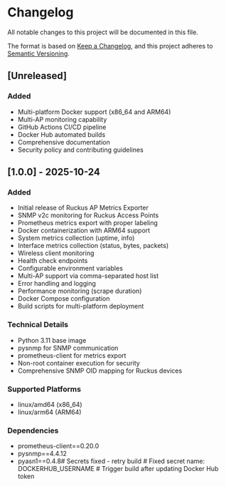 # Changelog

All notable changes to this project will be documented in this file.

The format is based on [Keep a Changelog](https://keepachangelog.com/en/1.0.0/),
and this project adheres to [Semantic Versioning](https://semver.org/spec/v2.0.0.html).

## [Unreleased]

### Added
- Multi-platform Docker support (x86_64 and ARM64)
- Multi-AP monitoring capability
- GitHub Actions CI/CD pipeline
- Docker Hub automated builds
- Comprehensive documentation
- Security policy and contributing guidelines

## [1.0.0] - 2025-10-24

### Added
- Initial release of Ruckus AP Metrics Exporter
- SNMP v2c monitoring for Ruckus Access Points
- Prometheus metrics export with proper labeling
- Docker containerization with ARM64 support
- System metrics collection (uptime, info)
- Interface metrics collection (status, bytes, packets)
- Wireless client monitoring
- Health check endpoints
- Configurable environment variables
- Multi-AP support via comma-separated host list
- Error handling and logging
- Performance monitoring (scrape duration)
- Docker Compose configuration
- Build scripts for multi-platform deployment

### Technical Details
- Python 3.11 base image
- pysnmp for SNMP communication
- prometheus-client for metrics export
- Non-root container execution for security
- Comprehensive SNMP OID mapping for Ruckus devices

### Supported Platforms
- linux/amd64 (x86_64)
- linux/arm64 (ARM64)

### Dependencies
- prometheus-client==0.20.0
- pysnmp==4.4.12
- pyasn1==0.4.8#   S e c r e t s   f i x e d   -   r e t r y   b u i l d  
 #   F i x e d   s e c r e t   n a m e :   D O C K E R H U B _ U S E R N A M E  
 #   T r i g g e r   b u i l d   a f t e r   u p d a t i n g   D o c k e r   H u b   t o k e n  
 
